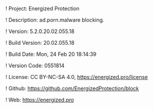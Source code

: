 ! Project: Energized Protection

! Description: ad.porn.malware blocking.

! Version: 5.2.0.20.02.055.18

! Build Version: 20.02.055.18

! Build Date: Mon, 24 Feb 20 18:14:39

! Version Code: 0551814

! License: CC BY-NC-SA 4.0, https://energized.pro/license

! Github: https://github.com/EnergizedProtection/block

! Web: https://energized.pro
